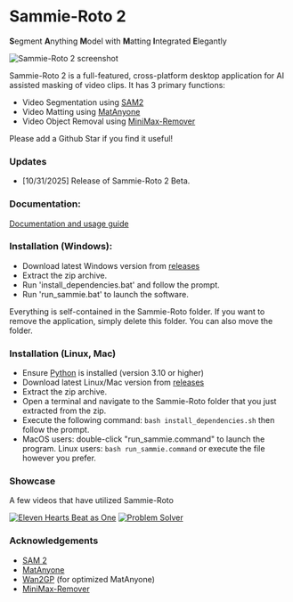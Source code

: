 # Sammie-Roto 2
**S**egment **A**nything **M**odel with **M**atting **I**ntegrated **E**legantly

![Sammie-Roto 2 screenshot](https://github.com/user-attachments/assets/dfd86bec-f128-47e6-b2e4-dfc9b340236a)

Sammie-Roto 2 is a full-featured, cross-platform desktop application for AI assisted masking of video clips. It has 3 primary functions:
- Video Segmentation using [SAM2](https://github.com/facebookresearch/sam2)
- Video Matting using [MatAnyone](https://github.com/pq-yang/MatAnyone)
- Video Object Removal using [MiniMax-Remover](https://github.com/zibojia/MiniMax-Remover)

Please add a Github Star if you find it useful!

### Updates
- [10/31/2025] Release of Sammie-Roto 2 Beta.

### Documentation:
[Documentation and usage guide](https://github.com/Zarxrax/Sammie-Roto-2/wiki)

### Installation (Windows):
- Download latest Windows version from [releases](https://github.com/Zarxrax/Sammie-Roto-2/releases)
- Extract the zip archive.
- Run 'install_dependencies.bat' and follow the prompt.
- Run 'run_sammie.bat' to launch the software.

Everything is self-contained in the Sammie-Roto folder. If you want to remove the application, simply delete this folder. You can also move the folder.

### Installation (Linux, Mac)
- Ensure [Python](https://www.python.org/) is installed (version 3.10 or higher)
- Download latest Linux/Mac version from [releases](https://github.com/Zarxrax/Sammie-Roto-2/releases)
- Extract the zip archive.
- Open a terminal and navigate to the Sammie-Roto folder that you just extracted from the zip.
- Execute the following command: `bash install_dependencies.sh` then follow the prompt.
- MacOS users: double-click "run_sammie.command" to launch the program. Linux users: `bash run_sammie.command` or execute the file however you prefer.

### Showcase
A few videos that have utilized Sammie-Roto

[![Eleven Hearts Beat as One](https://img.youtube.com/vi/at85mbn88xI/0.jpg)](https://www.youtube.com/watch?v=at85mbn88xI "Eleven Hearts Beat as One")
[![Problem Solver](https://img.youtube.com/vi/MmksgfY45s0/0.jpg)](https://www.youtube.com/watch?v=MmksgfY45s0 "Problem Solver")

### Acknowledgements
* [SAM 2](https://github.com/facebookresearch/sam2)
* [MatAnyone](https://github.com/pq-yang/MatAnyone)
* [Wan2GP](https://github.com/deepbeepmeep/Wan2GP) (for optimized MatAnyone)
* [MiniMax-Remover](https://github.com/zibojia/MiniMax-Remover)

